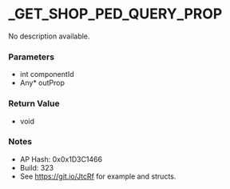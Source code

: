 # _GET_SHOP_PED_QUERY_PROP

No description available.

### Parameters
* int componentId
* Any* outProp

### Return Value
* void

### Notes
* AP Hash: 0x0x1D3C1466
* Build: 323
* See https://git.io/JtcRf for example and structs.

